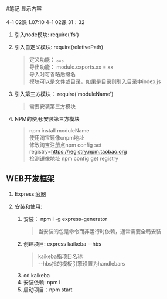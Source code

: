 #笔记
显示内容</br>  
4-1 02课 1.07:10
4-1 02课 31：32

1. 引入node模块: require('fs')      
2. 引入自定义模块: require(reletivePath)
    > 定义功能： 。。。     
     导出功能： module.exports.xx = xx          
     导入时可省略后缀名     
     模块可以是文件或目录，如果是目录则引入目录中index.js    

3. 引入第三方模块： require('moduleName')
    > 需要安装第三方模块  

4. NPM的使用:安装第三方模块
    > npm install moduleName  
    使用淘宝镜像cnpm地址    
    修改淘宝注册点npm config set registry=https://registry.npm.taobao.org     
    检测镜像地址 npm config get registry   
         
## WEB开发框架  
1. Express:[官网](http://www.expressjs.com)   
2. 安装和使用:       

    1) 安装： npm i -g express-generator   
        > 当安装的包是命令而非运行时依赖，通常需要全局安装
    2) 创建项目: express kaikeba --hbs      
        > kaikeba指项目名称      
        > --hbs指的模板引擎设置为handlebars      
    3) cd kaikeba
    4) 安装依赖: npm i
    5) 启动项目：npm start   
    